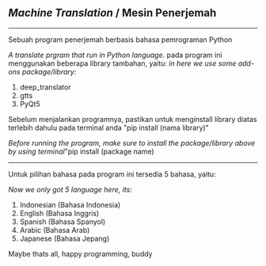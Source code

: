 _Machine Translation_ / Mesin Penerjemah
-----------------------------------------------------------------------------------------------------------------------------------------------------------------------------------------
-----------------------------------------------------------------------------------------------------------------------------------------------------------------------------------------
Sebuah program penerjemah berbasis bahasa pemrograman Python

_A translate prgram that run in Python language._
  pada program ini menggunakan beberapa library tambahan, yaitu:
  _in here we use some add-ons package/library:_
  1. deep_translator
  2. gtts
  3. PyQt5

Sebelum menjalankan programnya, pastikan untuk menginstall library diatas terlebih dahulu pada terminal anda "pip install (nama library)"

_Before running the program, make sure to install the package/library above by using terminal_"pip install (package name)

-----------------------------------------------------------------------------------------------------------------------------------------------------------------------------------------
Untuk pilihan bahasa pada program ini tersedia 5 bahasa, yaitu:

_Now we only got 5 language here, its:_
  1. Indonesian (Bahasa Indonesia)
  2. English    (Bahasa Inggris)
  3. Spanish    (Bahasa Spanyol)
  4. Arabic     (Bahasa Arab)
  5. Japanese   (Bahasa Jepang)

Maybe thats all, happy programming, buddy
